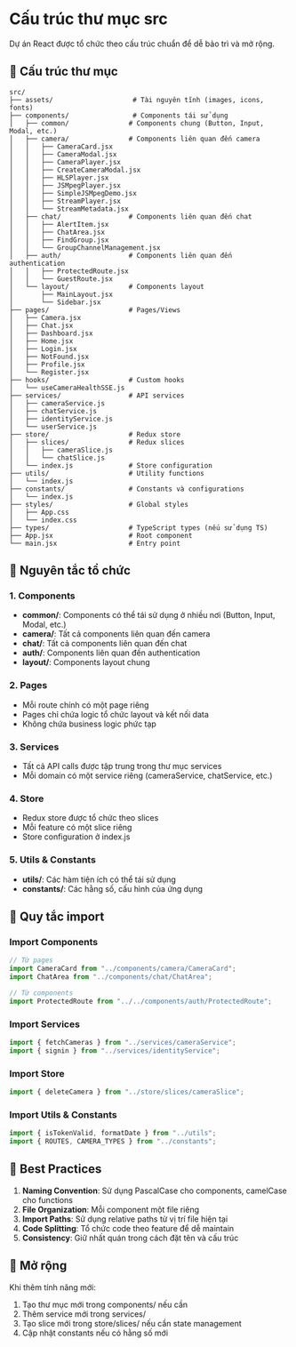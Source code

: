 # Cấu trúc thư mục src

Dự án React được tổ chức theo cấu trúc chuẩn để dễ bảo trì và mở rộng.

## 📁 Cấu trúc thư mục

```
src/
├── assets/                    # Tài nguyên tĩnh (images, icons, fonts)
├── components/                # Components tái sử dụng
│   ├── common/               # Components chung (Button, Input, Modal, etc.)
│   ├── camera/               # Components liên quan đến camera
│   │   ├── CameraCard.jsx
│   │   ├── CameraModal.jsx
│   │   ├── CameraPlayer.jsx
│   │   ├── CreateCameraModal.jsx
│   │   ├── HLSPlayer.jsx
│   │   ├── JSMpegPlayer.jsx
│   │   ├── SimpleJSMpegDemo.jsx
│   │   ├── StreamPlayer.jsx
│   │   └── StreamMetadata.jsx
│   ├── chat/                 # Components liên quan đến chat
│   │   ├── AlertItem.jsx
│   │   ├── ChatArea.jsx
│   │   ├── FindGroup.jsx
│   │   └── GroupChannelManagement.jsx
│   ├── auth/                 # Components liên quan đến authentication
│   │   ├── ProtectedRoute.jsx
│   │   └── GuestRoute.jsx
│   └── layout/               # Components layout
│       ├── MainLayout.jsx
│       └── Sidebar.jsx
├── pages/                    # Pages/Views
│   ├── Camera.jsx
│   ├── Chat.jsx
│   ├── Dashboard.jsx
│   ├── Home.jsx
│   ├── Login.jsx
│   ├── NotFound.jsx
│   ├── Profile.jsx
│   └── Register.jsx
├── hooks/                    # Custom hooks
│   └── useCameraHealthSSE.js
├── services/                 # API services
│   ├── cameraService.js
│   ├── chatService.js
│   ├── identityService.js
│   └── userService.js
├── store/                    # Redux store
│   ├── slices/               # Redux slices
│   │   ├── cameraSlice.js
│   │   └── chatSlice.js
│   └── index.js              # Store configuration
├── utils/                    # Utility functions
│   └── index.js
├── constants/                # Constants và configurations
│   └── index.js
├── styles/                   # Global styles
│   ├── App.css
│   └── index.css
├── types/                    # TypeScript types (nếu sử dụng TS)
├── App.jsx                   # Root component
└── main.jsx                  # Entry point
```

## 🎯 Nguyên tắc tổ chức

### 1. **Components**
- **common/**: Components có thể tái sử dụng ở nhiều nơi (Button, Input, Modal, etc.)
- **camera/**: Tất cả components liên quan đến camera
- **chat/**: Tất cả components liên quan đến chat
- **auth/**: Components liên quan đến authentication
- **layout/**: Components layout chung

### 2. **Pages**
- Mỗi route chính có một page riêng
- Pages chỉ chứa logic tổ chức layout và kết nối data
- Không chứa business logic phức tạp

### 3. **Services**
- Tất cả API calls được tập trung trong thư mục services
- Mỗi domain có một service riêng (cameraService, chatService, etc.)

### 4. **Store**
- Redux store được tổ chức theo slices
- Mỗi feature có một slice riêng
- Store configuration ở index.js

### 5. **Utils & Constants**
- **utils/**: Các hàm tiện ích có thể tái sử dụng
- **constants/**: Các hằng số, cấu hình của ứng dụng

## 🔄 Quy tắc import

### Import Components
```javascript
// Từ pages
import CameraCard from "../components/camera/CameraCard";
import ChatArea from "../components/chat/ChatArea";

// Từ components
import ProtectedRoute from "../../components/auth/ProtectedRoute";
```

### Import Services
```javascript
import { fetchCameras } from "../services/cameraService";
import { signin } from "../services/identityService";
```

### Import Store
```javascript
import { deleteCamera } from "../store/slices/cameraSlice";
```

### Import Utils & Constants
```javascript
import { isTokenValid, formatDate } from "../utils";
import { ROUTES, CAMERA_TYPES } from "../constants";
```

## 📝 Best Practices

1. **Naming Convention**: Sử dụng PascalCase cho components, camelCase cho functions
2. **File Organization**: Mỗi component một file riêng
3. **Import Paths**: Sử dụng relative paths từ vị trí file hiện tại
4. **Code Splitting**: Tổ chức code theo feature để dễ maintain
5. **Consistency**: Giữ nhất quán trong cách đặt tên và cấu trúc

## 🚀 Mở rộng

Khi thêm tính năng mới:
1. Tạo thư mục mới trong components/ nếu cần
2. Thêm service mới trong services/
3. Tạo slice mới trong store/slices/ nếu cần state management
4. Cập nhật constants nếu có hằng số mới 